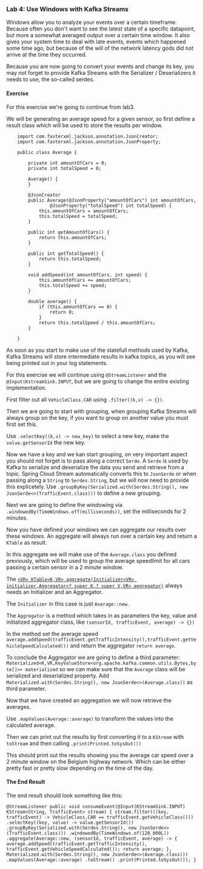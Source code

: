 ### Lab 4: Use Windows with Kafka Streams
Windows allow you to analyze your events over a certain timeframe.
Because often you don't want to see the latest state of a specific datapoint, but more a somewhat averaged output over a certain time window. 
It also gives your system time to deal with late events, events which happened some time ago, but because of the will of the network latency gods did not arrive at the time they occurred.

Because you are now going to convert your events and change its key, you may not forget to provide Kafka Streams with the Serializer / Deserializers it needs to use, the so-called serdes.


#### Exercise

For this exercise we're going to continue from lab3.

We will be generating an average speed for a given sensor, so first define a result class which will be used to store the results per window.

```
    import com.fasterxml.jackson.annotation.JsonCreator;
    import com.fasterxml.jackson.annotation.JsonProperty;

    public class Average {

        private int amountOfCars = 0;
        private int totalSpeed = 0;

        Average() {
        }

        @JsonCreator
        public Average(@JsonProperty("amountOfCars") int amountOfCars,
                @JsonProperty("totalSpeed") int totalSpeed) {
            this.amountOfCars = amountOfCars;
            this.totalSpeed = totalSpeed;
        }

        public int getAmountOfCars() {
            return this.amountOfCars;
        }

        public int getTotalSpeed() {
            return this.totalSpeed;
        }

        void addSpeed(int amountOfCars, int speed) {
            this.amountOfCars += amountOfCars;
            this.totalSpeed += speed;
        }

        double average() {
            if (this.amountOfCars == 0) {
                return 0;
            }
            return this.totalSpeed / this.amountOfCars;
        }

    }
```

As soon as you start to make use of the statefull methods used by Kafka, Kafka Streams will store intermediate results in kafka topics, as you will see being printed out in your log statements.

For this exercise we will continue using `@StreamListener` and the `@Input(KstreamSink.INPUT`, but we are going to change the entire existing implementation.

First filter out all `VehicleClass.CAR` using `.filter((k,v) -> {})`.

Then we are going to start with grouping, when grouping Kafka Streams will always group on the key, if you want to group on another value you must first set this.

Use `.selectKey((k,v) -> new_key)` to select a new key, make the `value.getSensorId` the new key.

Now we have a key and we kan start grouping, on very important aspect you should not forget is to pass along a correct `Serde`.
A `Serde` is used by Kafka to serialize and deserialize the data you send and retrieve from a topic.
Spring Cloud Stream automatically converts this to `JsonSerde` or when passing along a `String` to `Serdes.String`, but we will now need to provide this explicetely.
Use `.groupByKey(Serialized.with(Serdes.String(), new JsonSerde<>(TrafficEvent.class)))` to define a new grouping.

Next we are going to define the windowing via `.windowedBy(TimeWindows.off(milliseconds))`, set the milliseconds for 2 minutes.

Now you have defined your windows we can aggregate our results over these windows.
An aggregate will always run over a certain key and return a `KTable` as result.

In this aggregate we will make use of the `Average.class` you defined previously, which will be used to group the average speedlimit for all cars passing a certain sensor in a 2 minute window.

The [`<VR> KTable<K,VR> aggregate(Initializer<VR> initializer,Aggregator<? super K,? super V,VR> aggregator)`](https://kafka.apache.org/20/javadoc/org/apache/kafka/streams/kstream/KGroupedStream.html#aggregate-org.apache.kafka.streams.kstream.Initializer-org.apache.kafka.streams.kstream.Aggregator-) always needs an Initializer and an Aggregator.

The `Initializer` in this case is just `Average::new`.

The `Aggregator` is a method which takes in as parameters the key, value and initialized aggregator class, like `(sensorId, trafficEvent, average) -> {})`

In the method set the average speed `average.addSpeed(trafficEvent.getTrafficIntensity(),trafficEvent.getVehicleSpeedCalculated())` and return the aggregator `return average`.

To conclude the Aggregator we are going to define a third parameter: `Materialized<K,VR,KeyValueStore<org.apache.kafka.common.utils.Bytes,byte[]>> materialized` so we can make sure that the `Average` class will be serialized and deserialized property.
Add `Materialized.with(Serdes.String(), new JsonSerde<>(Average.class))` as third parameter.

Now that we have created an aggregation we will now retrieve the averages.

Use `.mapValues(Average::average)` to transform the values into the calculated average.

Then we can print out the results by first converting it to a `KStream` with `toStream` and then calling `.print(Printed.toSysOut())`

This should print out the results showing you the average car speed over a 2 minute window on the Belgium highway network.
Which can be either pretty fast or pretty slow depending on the time of the day.


#### The End Result
The end result should look something like this: 

`
    @StreamListener
	public void consumeEvent(@Input(KStreamSink.INPUT)
			KStream<String, TrafficEvent> stream) {
		stream.filter(((key, trafficEvent) -> VehicleClass.CAR == trafficEvent.getVehicleClass()))
				.selectKey((key, value) -> value.getSensorId())
				.groupByKey(Serialized.with(Serdes.String(), new JsonSerde<>(TrafficEvent.class)))
				.windowedBy(TimeWindows.of(120_000L))
				.aggregate(Average::new, (sensorId, trafficEvent, average) -> {
					average.addSpeed(trafficEvent.getTrafficIntensity(),
							trafficEvent.getVehicleSpeedCalculated());
					return average;
				}, Materialized.with(Serdes.String(), new JsonSerde<>(Average.class)))
				.mapValues(Average::average)
				.toStream()
				.print(Printed.toSysOut());
	}
`




